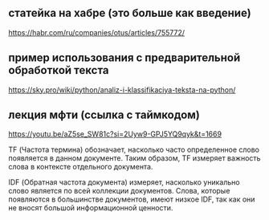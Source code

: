 ## статейка на хабре (это больше как введение)
https://habr.com/ru/companies/otus/articles/755772/

## пример использования с предварительной обработкой текста
https://sky.pro/wiki/python/analiz-i-klassifikaciya-teksta-na-python/

## лекция мфти (ссылка с таймкодом)
https://youtu.be/aZ5se_SW81c?si=2Uyw9-GPJ5YQ9qyk&t=1669


TF (Частота термина) обозначает, насколько часто определенное слово появляется в данном документе. Таким образом, TF измеряет важность слова в контексте отдельного документа.

IDF (Обратная частота документа) измеряет, насколько уникально слово является по всей коллекции документов. Слова, которые появляются в большинстве документов, имеют низкое IDF, так как они не вносят большой информационной ценности.
